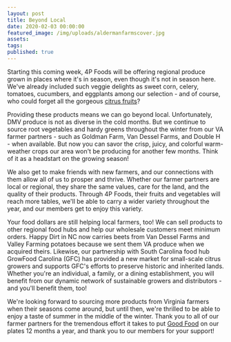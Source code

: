 ```yaml
---
layout: post
title: Beyond Local
date: 2020-02-03 00:00:00
featured_image: /img/uploads/aldermanfarmscover.jpg
assets:
tags:
published: true
---
```


<div class="editable"><p>Starting this coming week, 4P Foods will be offering regional produce grown in places where it's in season, even though it's not in season here. We've already included such veggie delights as sweet corn, celery, tomatoes, cucumbers, and eggplants among our selection - and of course, who could forget all the gorgeous&nbsp;<a href="http://4pfoods.com/the-story-of-our-citrus/">citrus fruits</a>?</p><p>Providing these products means we can go beyond local. Unfortunately, DMV produce is not as diverse in the cold months. But we continue to source root vegetables and hardy greens throughout the winter from our VA farmer partners - such as Goldman Farm, Van Dessel Farms, and Double H - when available. But now you can savor the crisp, juicy, and colorful warm-weather crops our area won't be producing for another few months. Think of it as a headstart on the growing season!</p><p>We also get to make friends with new farmers, and our connections with them allow all of us to prosper and thrive. Whether our farmer partners are local or regional, they share the same values, care for the land, and the quality of their products. Through 4P Foods, their fruits and vegetables will reach more tables, we'll be able to carry a wider variety throughout the year, and our members get to enjoy this variety.</p><p>Your food dollars are still helping local farmers, too! We can sell products to other regional food hubs and help our wholesale customers meet minimum orders. Happy Dirt in NC now carries beets from Van Dessel Farms and Valley Farming potatoes because we sent them VA produce when we acquired theirs. Likewise, our partnership with South Carolina food hub GrowFood Carolina (GFC) has provided a new market for small-scale citrus growers and supports GFC's efforts to preserve historic and inherited lands. Whether you're an individual, a family, or a dining establishment, you will benefit from our dynamic network of sustainable growers and distributors - and you'll benefit them, too!</p><p>We're looking forward to sourcing more products from Virginia farmers when their seasons come around, but until then, we're thrilled to be able to enjoy a taste of summer in the middle of the winter. Thank you to all of our farmer partners for the tremendous effort it takes to put&nbsp;<a href="http://4pfoods.com/good-food-knows-no-boundaries/">Good Food</a>&nbsp;on our plates 12 months a year, and thank you to our members for your support!</p></div>